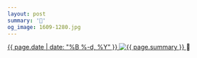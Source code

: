 ```yaml
---
layout: post
summary: '🥰'
og_image: 1609-1280.jpg
---
```


<p>
 <time>
  <a href="/1609">
   {{ page.date | date: "%B %-d, %Y" }}
  </a>
 </time>
 <a href="/1609">
  <img alt="{{ page.summary }}" data-taken="3/20/2022" sizes="(min-width: 700px) 50vw, calc(100vw - 2rem)" src="{{ site.assets_url }}/1609-640.jpg" srcset="{{ site.assets_url }}/1609-320.jpg 320w, {{ site.assets_url }}/1609-640.jpg 640w, {{ site.assets_url }}/1609-960.jpg 960w, {{ site.assets_url }}/1609-1280.jpg 1280w"/>
 </a>
 <span>
  🥰
 </span>
</p>
